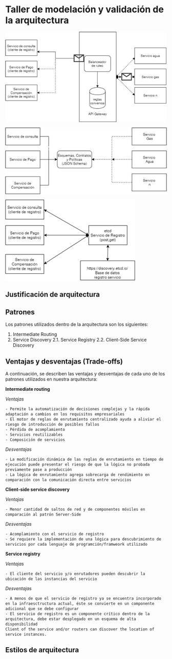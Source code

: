 # Taller de modelación y validación de la arquitectura

![Intermediaterouting](Intermediaterouting.png "Patron")

![JsonSchema](JsonSchema.png)

![Registro de servicios](RegistroServicios.png)

## Justificación de arquitectura

## Patrones

Los patrones utilizados dentro de la arquitectura son los siguientes:

1. Intermediate Routing
2. Service Discovery
 2.1. Service Registry
 2.2. Client-Side Service Discovery

## Ventajas y desventajas (Trade-offs)

A continuación, se describen las ventajas y desventajas de cada uno de los patrones utilizados en nuestra arquitectura:

**Intermediate routing**

  *Ventajas*
    
    - Permite la automatización de decisiones complejas y la rápida adaptación a cambios en los requisitos empresariales 
    - El motor de reglas de enrutamiento centralizado ayuda a aliviar el riesgo de introducción de posibles fallos
    - Pérdida de acomplamiento
    - Servicios reutilizables
    - Composición de servicios
    
  *Desventajas*
  
    - La modificación dinámica de las reglas de enrutamiento en tiempo de ejecución puede presentar el riesgo de que la lógica no probada previamente pase a producción
    - La lógica de enrutamiento agrega sobrecarga de rendimiento en comparación con la comunicación directa entre servicios

**Client-side service discovery**

 *Ventajas*
 
    - Menor cantidad de saltos de red y de componentes móviles en comparación al patrón Server-Side
   
 *Desventajas*
 
    - Acomplamiento con el servicio de registro
    - Se requiere la implementación de una lógica para descubrimiento de servicios por cada lenguaje de programción/framweork utilizado 

**Service registry**

 *Ventajas*
 
    - El cliente del servicio y/o enrutadores pueden descubrir la ubicación de las instancias del servicio
    
 *Desventajas*
 
    - A menos de que el servicio de registro ya se encuentra incorporado en la infraesctructura actual, éste se convierte en un componente adicional que se debe configurar
    - El servicio de registro es un componente crítico dentro de la arquitectura, debe estar desplegado en un esquema de alta disponibilidad
    Client of the service and/or routers can discover the location of service instances.
   
   
## Estilos de arquitectura



